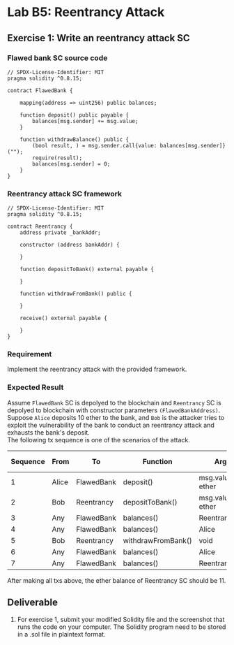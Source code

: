 # Lab B5: Reentrancy Attack

## Exercise 1: Write an reentrancy attack SC

### Flawed bank SC source code
```
// SPDX-License-Identifier: MIT
pragma solidity ^0.8.15;

contract FlawedBank {

    mapping(address => uint256) public balances;

    function deposit() public payable {
        balances[msg.sender] += msg.value;
    }

    function withdrawBalance() public {
        (bool result, ) = msg.sender.call{value: balances[msg.sender]}("");
        require(result);
        balances[msg.sender] = 0;
    }
}
```
### Reentrancy attack SC framework
```
// SPDX-License-Identifier: MIT
pragma solidity ^0.8.15;

contract Reentrancy {
    address private _bankAddr;

    constructor (address bankAddr) {
    
    }

    function depositToBank() external payable {
    
    }

    function withdrawFromBank() public {
    
    }

    receive() external payable {

    }
}
```
### Requirement

Implement the reentrancy attack with the provided framework.

### Expected Result

Assume `FlawedBank` SC is depolyed to the blockchain and `Reentrancy` SC is depolyed to blockchain with constructor parameters `(FlawedBankAddress)`.\
Suppose `Alice` deposits 10 ether to the bank, and `Bob` is the attacker tries to exploit the vulnerability of the bank to conduct an reentrancy attack and exhausts the bank's deposit.\
The following tx sequence is one of the scenarios of the attack.

| Sequence | From | To | Function | Args | Expected result
| --- | --- | --- | --- | --- | ---
|  1  | Alice | FlawedBank | deposit() | msg.value=10 ether | void
|  2  | Bob | Reentrancy | depositToBank() | msg.value=1 ether | void
|  3  | Any | FlawedBank | balances() | Reentrancy | 1 ether
|  4  | Any | FlawedBank | balances() | Alice | 10 ether
|  5  | Bob | Reentrancy | withdrawFromBank() | void | void
|  6  | Any | FlawedBank | balances() | Alice | 0
|  7  | Any | FlawedBank | balances() | Reentrancy | 0

After making all txs above, the ether balance of Reentrancy SC should be 11.

## Deliverable

1. For exercise 1, submit your modified Solidity file and the screenshot that runs the code on your computer. The Solidity program need to be stored in a .sol file in plaintext format.
